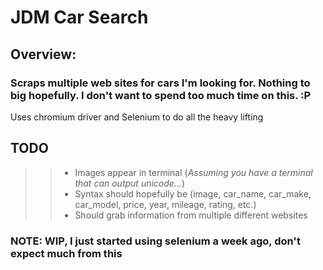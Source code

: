 # JDM Car Search

## **Overview:**
### Scraps multiple web sites for cars I'm looking for. Nothing to big hopefully. I don't want to spend too much time on this. :P

Uses chromium driver and Selenium to do all the heavy lifting


## TODO
>> - Images appear in terminal (*Assuming you have a terminal that can output unicode...*)
>> - Syntax should hopefully be (image, car_name, car_make, car_model, price, year, mileage, rating, etc.)
>> - Should grab information from multiple different websites

### **NOTE: WIP, I just started using selenium a week ago, don't expect much from this**